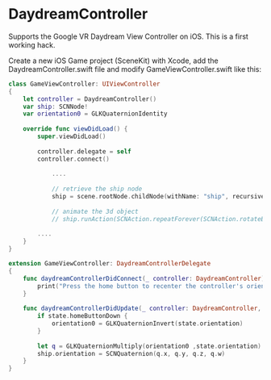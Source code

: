 # DaydreamController

Supports the Google VR Daydream View Controller on iOS.
This is a first working hack.

Create a new iOS Game project (SceneKit) with Xcode, add the DaydreamController.swift file
and modify GameViewController.swift like this:

```swift
class GameViewController: UIViewController
{
    let controller = DaydreamController()
    var ship: SCNNode!
    var orientation0 = GLKQuaternionIdentity
    
    override func viewDidLoad() {
        super.viewDidLoad()
        
        controller.delegate = self
        controller.connect()
            
            ....
            
            // retrieve the ship node
            ship = scene.rootNode.childNode(withName: "ship", recursively: true)!
            
            // animate the 3d object
            // ship.runAction(SCNAction.repeatForever(SCNAction.rotateBy(x: 0, y: 2, z: 0, duration: 1)))
            
        ....
    }
}

extension GameViewController: DaydreamControllerDelegate
{
    func daydreamControllerDidConnect(_ controller: DaydreamController) {
        print("Press the home button to recenter the controller's orientation")
    }
    
    func daydreamControllerDidUpdate(_ controller: DaydreamController, state: DaydreamController.State) {
        if state.homeButtonDown {
            orientation0 = GLKQuaternionInvert(state.orientation)
        }
        
        let q = GLKQuaternionMultiply(orientation0 ,state.orientation)
        ship.orientation = SCNQuaternion(q.x, q.y, q.z, q.w)
    }
}
```	
    
